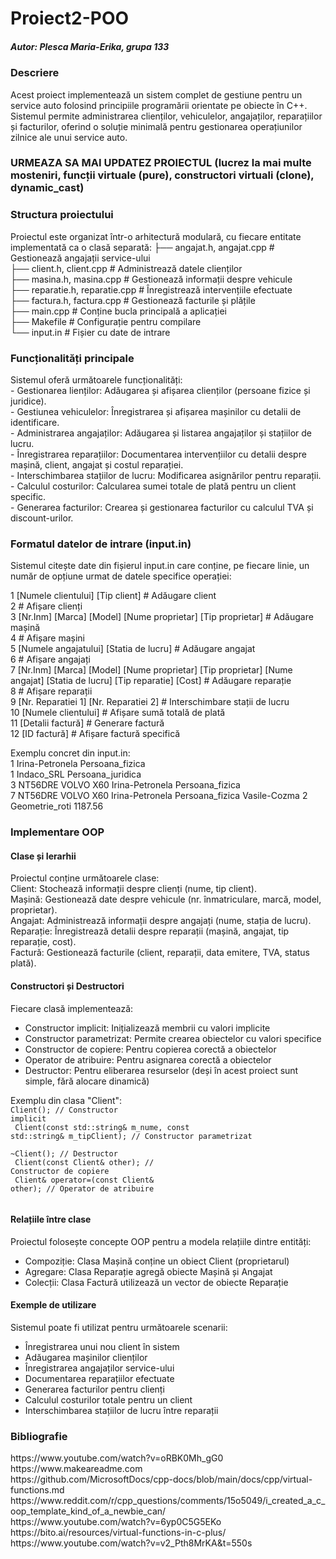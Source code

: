 # Proiect2-POO

<h5>Autor: Plesca Maria-Erika, grupa 133</h5>
<h3>Descriere</h3>
Acest proiect implementează un sistem complet de gestiune pentru un service auto folosind principiile programării orientate pe obiecte în C++. Sistemul permite administrarea clienților, vehiculelor, angajaților, reparațiilor și facturilor, oferind o soluție minimală pentru gestionarea operațiunilor zilnice ale unui service auto.

<h3>URMEAZA SA MAI UPDATEZ PROIECTUL (lucrez la mai multe mosteniri, funcții virtuale (pure), constructori virtuali (clone), dynamic_cast)</h3>

<h3>Structura proiectului</h3>
Proiectul este organizat într-o arhitectură modulară, cu fiecare entitate implementată ca o clasă separată:
├── angajat.h, angajat.cpp    # Gestionează angajații service-ului <br>
├── client.h, client.cpp      # Administrează datele clienților  <br>
├── masina.h, masina.cpp      # Gestionează informații despre vehicule  <br>
├── reparatie.h, reparatie.cpp # Înregistrează intervențiile efectuate  <br>
├── factura.h, factura.cpp    # Gestionează facturile și plățile  <br>
├── main.cpp                  # Conține bucla principală a aplicației  <br>
├── Makefile                  # Configurație pentru compilare <br>
└── input.in                  # Fișier cu date de intrare <br>


<h3>Funcționalități principale</h3>
Sistemul oferă următoarele funcționalități: <br>
- Gestionarea  lienților: Adăugarea și afișarea clienților (persoane fizice și juridice). <br>
- Gestiunea vehiculelor: Înregistrarea și afișarea mașinilor cu detalii de identificare. <br>
- Administrarea angajaților: Adăugarea și listarea angajaților și stațiilor de lucru. <br>
- Înregistrarea reparațiilor: Documentarea intervențiilor cu detalii despre mașină, client, angajat și costul reparației. <br>
- Interschimbarea stațiilor de lucru: Modificarea asignărilor pentru reparații. <br>
- Calculul costurilor: Calcularea sumei totale de plată pentru un client specific. <br>
- Generarea facturilor: Crearea și gestionarea facturilor cu calculul TVA și discount-urilor. <br>


<h3>Formatul datelor de intrare (input.in) </h3>
Sistemul citește date din fișierul input.in care conține, pe fiecare linie, un număr de opțiune urmat de datele specifice operației:<br>


1 [Numele clientului] [Tip client]                # Adăugare client <br>
2                                                 # Afișare clienți <br>
3 [Nr.Inm] [Marca] [Model] [Nume proprietar] [Tip proprietar] # Adăugare mașină <br>
4                                                 # Afișare mașini <br>
5 [Numele angajatului] [Statia de lucru]          # Adăugare angajat <br>
6                                                 # Afișare angajați <br>
7 [Nr.Inm] [Marca] [Model] [Nume proprietar] [Tip proprietar] [Nume angajat] [Statia de lucru] [Tip reparatie] [Cost] # Adăugare reparație <br>
8                                                 # Afișare reparații <br>
9 [Nr. Reparatiei 1] [Nr. Reparatiei 2]           # Interschimbare stații de lucru <br>
10 [Numele clientului]                            # Afișare sumă totală de plată <br>
11 [Detalii factură]                              # Generare factură <br>
12 [ID factură]                                   # Afișare factură specifică <br>

Exemplu concret din input.in: <br>
1 Irina-Petronela Persoana_fizica  <br>
1 Indaco_SRL Persoana_juridica <br>
3 NT56DRE VOLVO X60 Irina-Petronela Persoana_fizica <br>
7 NT56DRE VOLVO X60 Irina-Petronela Persoana_fizica Vasile-Cozma 2 Geometrie_roti 1187.56 <br>

<h3>Implementare OOP</h3>

<h4>Clase și Ierarhii</h4>
Proiectul conține următoarele clase: <br>
Client: Stochează informații despre clienți (nume, tip client). <br>
Mașină: Gestionează date despre vehicule (nr. înmatriculare, marcă, model, proprietar). <br>
Angajat: Administrează informații despre angajați (nume, stația de lucru). <br>
Reparație: Înregistrează detalii despre reparații (mașină, angajat, tip reparație, cost). <br>
Factură: Gestionează facturile (client, reparații, data emitere, TVA, status plată). <br>

<h4>Constructori și Destructori </h4>
Fiecare clasă implementează: <br>
<ul>
<li>Constructor implicit: Inițializează membrii cu valori implicite</li>
<li>Constructor parametrizat: Permite crearea obiectelor cu valori specifice</li>
<li>Constructor de copiere: Pentru copierea corectă a obiectelor</li>
<li>Operator de atribuire: Pentru asignarea corectă a obiectelor</li>
<li>Destructor: Pentru eliberarea resurselor (deși în acest proiect sunt simple, fără alocare dinamică)</li>
</ul>

Exemplu din clasa "Client": <br>
<code>Client();  // Constructor implicit <br>
Client(const std::string& m_nume, const std::string& m_tipClient);  // Constructor parametrizat<br>
~Client();  // Destructor<br>
Client(const Client& other);  // Constructor de copiere<br>
Client& operator=(const Client& other);  // Operator de atribuire<br>
</code>

<h4>Relațiile între clase</h4>
Proiectul folosește concepte OOP pentru a modela relațiile dintre entități:
<ul>
  <li>Compoziție: Clasa Mașină conține un obiect Client (proprietarul)</li>
  <li>Agregare: Clasa Reparație agregă obiecte Mașină și Angajat</li>
  <li>Colecții: Clasa Factură utilizează un vector de obiecte Reparație</li>
</ul>

<h4>Exemple de utilizare</h4>
Sistemul poate fi utilizat pentru următoarele scenarii: <br>
<ul>
  <li>Înregistrarea unui nou client în sistem</li>
  <li>Adăugarea mașinilor clienților</li>
  <li>Înregistrarea angajaților service-ului</li>
  <li>Documentarea reparațiilor efectuate</li>
  <li>Generarea facturilor pentru clienți</li>
  <li>Calculul costurilor totale pentru un client</li>
  <li>Interschimbarea stațiilor de lucru între reparații</li>
</ul>

<h3>Bibliografie</h3>
https://www.youtube.com/watch?v=oRBK0Mh_gG0 <br>
https://www.makeareadme.com <br>
https://github.com/MicrosoftDocs/cpp-docs/blob/main/docs/cpp/virtual-functions.md <br>
https://www.reddit.com/r/cpp_questions/comments/15o5049/i_created_a_c_oop_template_kind_of_a_newbie_can/ <br>
https://www.youtube.com/watch?v=6yp0C5G5EKo <br>
https://bito.ai/resources/virtual-functions-in-c-plus/ <br>
https://www.youtube.com/watch?v=v2_Pth8MrKA&t=550s <br>

